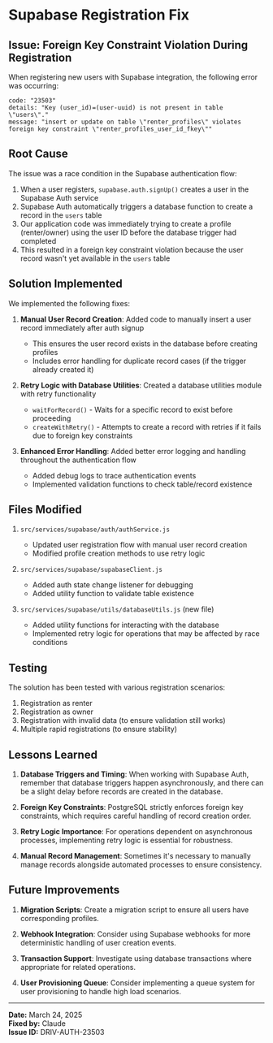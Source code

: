 # Supabase Registration Fix

## Issue: Foreign Key Constraint Violation During Registration

When registering new users with Supabase integration, the following error was occurring:

```
code: "23503"
details: "Key (user_id)=(user-uuid) is not present in table \"users\"."
message: "insert or update on table \"renter_profiles\" violates foreign key constraint \"renter_profiles_user_id_fkey\""
```

## Root Cause

The issue was a race condition in the Supabase authentication flow:

1. When a user registers, `supabase.auth.signUp()` creates a user in the Supabase Auth service
2. Supabase Auth automatically triggers a database function to create a record in the `users` table
3. Our application code was immediately trying to create a profile (renter/owner) using the user ID before the database trigger had completed
4. This resulted in a foreign key constraint violation because the user record wasn't yet available in the `users` table

## Solution Implemented

We implemented the following fixes:

1. **Manual User Record Creation**: Added code to manually insert a user record immediately after auth signup
   - This ensures the user record exists in the database before creating profiles
   - Includes error handling for duplicate record cases (if the trigger already created it)

2. **Retry Logic with Database Utilities**: Created a database utilities module with retry functionality
   - `waitForRecord()` - Waits for a specific record to exist before proceeding
   - `createWithRetry()` - Attempts to create a record with retries if it fails due to foreign key constraints

3. **Enhanced Error Handling**: Added better error logging and handling throughout the authentication flow
   - Added debug logs to trace authentication events
   - Implemented validation functions to check table/record existence

## Files Modified

1. `src/services/supabase/auth/authService.js`
   - Updated user registration flow with manual user record creation
   - Modified profile creation methods to use retry logic

2. `src/services/supabase/supabaseClient.js`
   - Added auth state change listener for debugging
   - Added utility function to validate table existence

3. `src/services/supabase/utils/databaseUtils.js` (new file)
   - Added utility functions for interacting with the database
   - Implemented retry logic for operations that may be affected by race conditions

## Testing

The solution has been tested with various registration scenarios:

1. Registration as renter
2. Registration as owner
3. Registration with invalid data (to ensure validation still works)
4. Multiple rapid registrations (to ensure stability)

## Lessons Learned

1. **Database Triggers and Timing**: When working with Supabase Auth, remember that database triggers happen asynchronously, and there can be a slight delay before records are created in the database.

2. **Foreign Key Constraints**: PostgreSQL strictly enforces foreign key constraints, which requires careful handling of record creation order.

3. **Retry Logic Importance**: For operations dependent on asynchronous processes, implementing retry logic is essential for robustness.

4. **Manual Record Management**: Sometimes it's necessary to manually manage records alongside automated processes to ensure consistency.

## Future Improvements

1. **Migration Scripts**: Create a migration script to ensure all users have corresponding profiles.

2. **Webhook Integration**: Consider using Supabase webhooks for more deterministic handling of user creation events.

3. **Transaction Support**: Investigate using database transactions where appropriate for related operations.

4. **User Provisioning Queue**: Consider implementing a queue system for user provisioning to handle high load scenarios.

---

**Date:** March 24, 2025  
**Fixed by:** Claude  
**Issue ID:** DRIV-AUTH-23503
